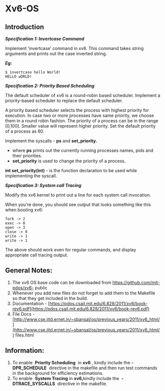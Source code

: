 # Xv6-OS
## Introduction

**_Specification 1:  Invertcase Command_**

Implement ‘invertcase’ command in xv6. This command takes string arguments and prints out the case inverted string.

**_Eg:_**
```
$ invertcase hello World!
HELLO wORLD!
```

**_Specification 2: Priority Based Scheduling_**

The default scheduler of xv6 is a round-robin based scheduler. Implement a priority-based scheduler to replace the default scheduler.

A priority based scheduler selects the process with highest priority for execution. In case two or more processes have same priority, we choose them in a round robin fashion. The priority of a process can be in the range [0,100]. Smaller value will represent higher priority. Set the default priority of a process as 60.

Implement the syscalls - **ps** and **set_priority.**

- where **ps** prints out the currently running processes names, pids and their
priorities.
- **set_priority** is used to change the priority of a process.

**int set_priority(int)** - is the function declaration to be used while implementing the syscall.

**_Specification 3: System call Tracing_**

Modify the xv6 kernel to print out a line for each system call invocation.

When you're done, you should see output that looks something like this when booting xv6:
```
fork -> 2
exec -> 0
open -> 3
close -> 0
write -> 1
write -> 1
```
The above should work even for regular commands, and display appropriate call tracing
output.

## General Notes:

1. The xv6 OS base code can be downloaded from https://github.com/mit-pdos/xv6-
    public
2. Whenever you add new files do not forget to add them to the Makefile so that they
    get included in the build.
3. Documentation - [https://pdos.csail.mit.edu/6.828/2011/xv6/book-rev6.pdf](https://pdos.csail.mit.edu/6.828/2011/xv6/book-rev6.pdf)
4. File Docs - [http://www.cse.iitd.ernet.in/~sbansal/os/previous_years/2011/xv6_html/](http://www.cse.iitd.ernet.in/~sbansal/os/previous_years/2011/xv6_html/)
    files.html

## Information:

1. To enable ​ **Priority Scheduling** ​​ in ​ **xv6** ​​, kindly include the ​ **-DPR_SCHEDULE** ​​ directive in
    the makefile and then run test commands in the background for efficiency estimations.
2. To enable ​ **System Tracing** ​​in​ **xv6,** ​​kindly include the ​ **-DTRACE_SYSCALLS** ​​ directive in
    the makefile.



